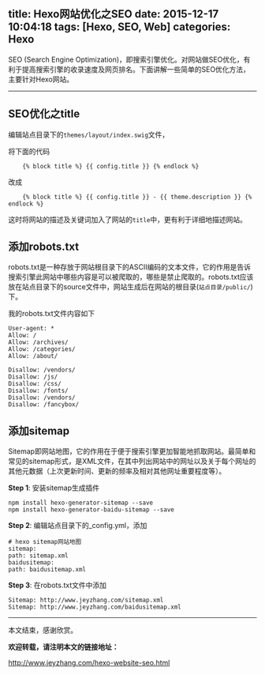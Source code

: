 title: Hexo网站优化之SEO
date: 2015-12-17 10:04:18
tags: [Hexo, SEO, Web]
categories: Hexo
---

SEO (Search Engine Optimization)，即搜索引擎优化。对网站做SEO优化，有利于提高搜索引擎的收录速度及网页排名。下面讲解一些简单的SEO优化方法，主要针对Hexo网站。

----------

## SEO优化之title ##

编辑站点目录下的`themes/layout/index.swig`文件，

将下面的代码

```
	{% block title %} {{ config.title }} {% endlock %}
```

改成

```
	{% block title %} {{ config.title }} - {{ theme.description }} {% endlock %}
```

这时将网站的描述及关键词加入了网站的`title`中，更有利于详细地描述网站。

## 添加robots.txt ##

robots.txt是一种存放于网站根目录下的ASCII编码的文本文件，它的作用是告诉搜索引擎此网站中哪些内容是可以被爬取的，哪些是禁止爬取的。robots.txt应该放在站点目录下的source文件中，网站生成后在网站的根目录(`站点目录/public/`)下。

我的robots.txt文件内容如下

	User-agent: *
	Allow: /
	Allow: /archives/
	Allow: /categories/
	Allow: /about/
	
	Disallow: /vendors/
	Disallow: /js/
	Disallow: /css/
	Disallow: /fonts/
	Disallow: /vendors/
	Disallow: /fancybox/
	
## 添加sitemap ##

Sitemap即网站地图，它的作用在于便于搜索引擎更加智能地抓取网站。最简单和常见的sitemap形式，是XML文件，在其中列出网站中的网址以及关于每个网址的其他元数据（上次更新时间、更新的频率及相对其他网址重要程度等）。

**Step 1**: 安装sitemap生成插件

	npm install hexo-generator-sitemap --save
	npm install hexo-generator-baidu-sitemap --save

**Step 2**: 编辑站点目录下的_config.yml，添加

	# hexo sitemap网站地图
	sitemap:
	path: sitemap.xml
	baidusitemap:
	path: baidusitemap.xml

**Step 3**: 在robots.txt文件中添加

	Sitemap: http://www.jeyzhang.com/sitemap.xml
	Sitemap: http://www.jeyzhang.com/baidusitemap.xml


----------

本文结束，感谢欣赏。

**欢迎转载，请注明本文的链接地址：**

http://www.jeyzhang.com/hexo-website-seo.html